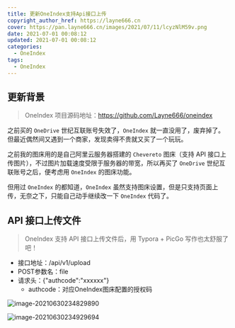```yaml
---
title: 更新OneIndex支持Api接口上传
copyright_author_href: https://layne666.cn
cover: https://pan.layne666.cn/images/2021/07/11/lcyzNlM59v.png
date: 2021-07-01 00:08:12
updated: 2021-07-01 00:08:12
categories: 
  - OneIndex
tags: 
  - OneIndex
---
```


## 更新背景

> OneIndex 项目源码地址：https://github.com/Layne666/oneindex

之前买的 `OneDrive` 世纪互联账号失效了，`OneIndex` 就一直没用了，废弃掉了。但最近偶然间又遇到一个商家，发现卖得不贵就又买了一个玩玩。

之前我的图床用的是自己阿里云服务器搭建的 `Chevereto` 图床（支持 API 接口上传图片），不过图片加载速度受限于服务器的带宽，所以再买了 `OneDrive` 世纪互联账号之后，便考虑用 `OneIndex` 的图床功能。

但用过 `OneIndex` 的都知道，`OneIndex` 虽然支持图床设置，但是只支持页面上传，无奈之下，只能自己动手继续改一下 `OneIndex` 代码了。

## API 接口上传文件

> OneIndex 支持 API 接口上传文件后，用 Typora + PicGo 写作也太舒服了吧！

* 接口地址：/api/v1/upload
* POST参数名：file
* 请求头：{"authcode":"xxxxxx"}
  * authcode：对应OneIndex图床配置的授权码

![image-20210630234829890](https://pan.layne666.cn/images/2021/07/11/5XHmj2vQtF.png)

![image-20210630234929694](https://pan.layne666.cn/images/2021/07/11/a1nSJkI4kp.png)
